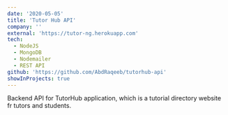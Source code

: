 ```yaml
---
date: '2020-05-05'
title: 'Tutor Hub API'
company: ''
external: 'https://tutor-ng.herokuapp.com'
tech:
  - NodeJS
  - MongoDB
  - Nodemailer
  - REST API
github: 'https://github.com/AbdRaqeeb/tutorhub-api'
showInProjects: true
---
```


Backend API for TutorHub application, which is a tutorial directory website fr tutors and students.
